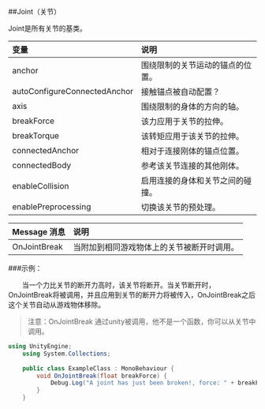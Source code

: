##Joint（关节）

Joint是所有关节的基类。

|变量|说明|
|:--|:--|
|anchor|围绕限制的关节运动的锚点的位置。|
|autoConfigureConnectedAnchor|接触锚点被自动配置？|
|axis|围绕限制的身体的方向的轴。|
|breakForce|该力应用于关节的拉伸。|
|breakTorque|该转矩应用于该关节的拉伸。|
|connectedAnchor|相对于连接刚体的锚点位置。|
|connectedBody|参考该关节连接的其他刚体。|
|enableCollision|启用连接的身体和关节之间的碰撞。|
|enablePreprocessing|切换该关节的预处理。|


|Message 消息|说明|
|:--|:--|
|OnJointBreak|当附加到相同游戏物体上的关节被断开时调用。|


###示例：

&emsp;&emsp;当一个力比关节的断开力高时，该关节将断开。当关节断开时，OnJointBreak将被调用，并且应用到关节的断开力将被传入，OnJointBreak之后这个关节自动从游戏物体移除。

>注意：OnJointBreak 通过unity被调用，他不是一个函数，你可以从关节中调用。

```csharp
using UnityEngine;
    using System.Collections;
 
    public class ExampleClass : MonoBehaviour {
        void OnJointBreak(float breakForce) {
            Debug.Log("A joint has just been broken!, force: " + breakForce);
        }
    }
```
